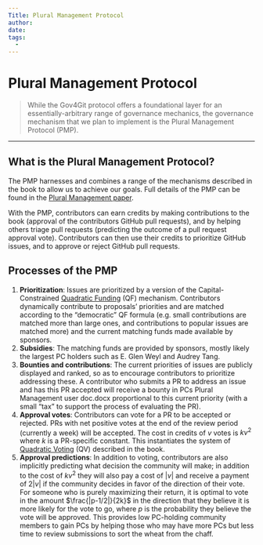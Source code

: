 ```yaml
---
Title: Plural Management Protocol
author:
date: 
tags:
  - 
---
```


# Plural Management Protocol

> While the Gov4Git protocol offers a foundational layer for an essentially-arbitrary range of governance mechanics, the governance mechanism that we plan to implement is the Plural Management Protocol (PMP).

---

## What is the Plural Management Protocol?

The PMP harnesses and combines a range of the mechanisms described in the book to allow us to achieve our goals. Full details of the PMP can be found in the [Plural Management paper](https://papers.ssrn.com/sol3/papers.cfm?abstract_id=4688040).

With the PMP, contributors can earn credits by making contributions to the book (approval of the contributors GitHub pull requests), and by helping others triage pull requests (predicting the outcome of a pull request approval vote). Contributors can then use their credits to prioritize GitHub issues, and to approve or reject GitHub pull requests. 

## Processes of the PMP

1. **Prioritization**: Issues are prioritized by a version of the Capital-Constrained [Quadratic Funding](https://arxiv.org/abs/1809.06421) (QF) mechanism. Contributors dynamically contribute to proposals’ priorities and are matched according to the “democratic” QF formula (e.g. small contributions are matched more than large ones, and contributions to popular issues are matched more) and the current matching funds made available by sponsors.
2. **Subsidies**: The matching funds are provided by sponsors, mostly likely the largest PC holders such as E. Glen Weyl and Audrey Tang.
3. **Bounties and contributions**: The current priorities of issues are publicly displayed and ranked, so as to encourage contributors to prioritize addressing these. A contributor who submits a PR to address an issue and has this PR accepted will receive a bounty in PCs Plural Management user doc.docx proportional to this current priority (with a small “tax” to support the process of evaluating the PR).
4. **Approval votes**: Contributors can vote for a PR to be accepted or rejected. PRs with net positive votes at the end of the review period (currently a week) will be accepted. The cost in credits of $v$ votes is $kv^2$ where $k$ is a PR-specific constant. This instantiates the system of [Quadratic Voting](https://en.wikipedia.org/wiki/Quadratic_voting#:~:text=With%20quadratic%20voting%2C%20not%20only,be%20%244%2C%20and%20so%20on.) (QV) described in the book.
5. **Approval predictions**: In addition to voting, contributors are also implicitly predicting what decision the community will make; in addition to the cost of $kv^2$ they will also pay a cost of $|v|$ and receive a payment of $2|v|$ if the community decides in favor of the direction of their vote. For someone who is purely maximizing their return, it is optimal to vote in the amount $\frac{|p-1/2|}{2k}$ in the direction that they believe it is more likely for the vote to go, where $p$ is the probability they believe the vote will be approved. This provides low PC-holding community members to gain PCs by helping those who may have more PCs but less time to review submissions to sort the wheat from the chaff.